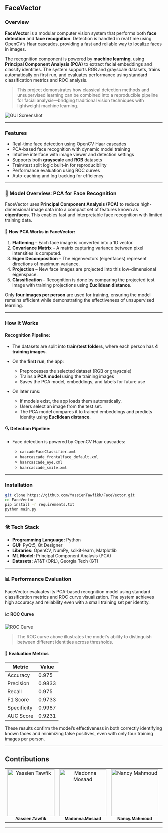 ## FaceVector

### Overview

**FaceVector** is a modular computer vision system that performs both **face detection** and **face recognition**. Detection is handled in real time using OpenCV’s Haar cascades, providing a fast and reliable way to localize faces in images.

The recognition component is powered by **machine learning**, using **Principal Component Analysis (PCA)** to extract facial embeddings and classify identities. The system supports RGB and grayscale datasets, trains automatically on first run, and evaluates performance using standard classification metrics and ROC analysis.

> This project demonstrates how classical detection methods and unsupervised learning can be combined into a reproducible pipeline for facial analysis—bridging traditional vision techniques with lightweight machine learning.

![GUI Screenshot](https://github.com/user-attachments/assets/617433f4-ee4e-4b1b-bafb-de1ccef0462a)

---

### Features

* Real-time face detection using OpenCV Haar cascades
* PCA-based face recognition with dynamic model training
* Intuitive interface with image viewer and detection settings
* Supports both **grayscale** and **RGB** datasets
* Train/test split logic built-in for reproducibility
* Performance evaluation using ROC curves
* Auto-caching and log tracking for efficiency

---

### 🧠 Model Overview: PCA for Face Recognition

FaceVector uses **Principal Component Analysis (PCA)** to reduce high-dimensional image data into a compact set of features known as **eigenfaces**. This enables fast and interpretable face recognition with limited training data.

#### 📌 How PCA Works in FaceVector:

1. **Flattening** – Each face image is converted into a 1D vector.
2. **Covariance Matrix** – A matrix capturing variance between pixel intensities is computed.
3. **Eigen Decomposition** – The eigenvectors (eigenfaces) represent directions of maximum variance.
4. **Projection** – New face images are projected into this low-dimensional eigenspace.
5. **Classification** – Recognition is done by comparing the projected test image with training projections using **Euclidean distance**.

Only **four images per person** are used for training, ensuring the model remains efficient while demonstrating the effectiveness of unsupervised learning.

---

### How It Works

#### Recognition Pipeline:

* The datasets are split into **train/test folders**, where each person has **4 training images**.
* On the **first run**, the app:

  * Preprocesses the selected dataset (RGB or grayscale)
  * Trains a **PCA model** using the training images
  * Saves the PCA model, embeddings, and labels for future use
* On later runs:

  * If models exist, the app loads them automatically.
  * Users select an image from the test set.
  * The PCA model compares it to trained embeddings and predicts identity using **Euclidean distance**.

#### 🔍 Detection Pipeline:

* Face detection is powered by OpenCV Haar cascades:

  * `cascadeFaceClassifier.xml`
  * `haarcascade_frontalface_default.xml`
  * `haarcascade_eye.xml`
  * `haarcascade_smile.xml`

---

### Installation

```bash
git clone https://github.com/YassienTawfikk/FaceVector.git
cd FaceVector
pip install -r requirements.txt
python main.py
```

---

### 🛠 Tech Stack

* **Programming Language:** Python
* **GUI:** PyQt5, Qt Designer
* **Libraries:** OpenCV, NumPy, scikit-learn, Matplotlib
* **ML Model:** Principal Component Analysis (PCA)
* **Datasets:** AT\&T (ORL), Georgia Tech (GT)

---

### 📊 Performance Evaluation

FaceVector evaluates its PCA-based recognition model using standard classification metrics and ROC curve visualization. The system achieves high accuracy and reliability even with a small training set per identity.

#### 📈 ROC Curve

![ROC Curve](https://github.com/user-attachments/assets/76535f8d-79c4-43f7-a342-e28f459d9aa4)

> The ROC curve above illustrates the model's ability to distinguish between different identities across thresholds.

#### 🧪 Evaluation Metrics

| Metric      | Value  |
| ----------- | ------ |
| Accuracy    | 0.975  |
| Precision   | 0.9833 |
| Recall      | 0.975  |
| F1 Score    | 0.9733 |
| Specificity | 0.9987 |
| AUC Score   | 0.9231 |

These results confirm the model’s effectiveness in both correctly identifying known faces and minimizing false positives, even with only four training images per person.

---

## Contributions

<div>
<table align="center">
  <tr>
    <td align="center">
      <a href="https://github.com/YassienTawfikk" target="_blank">
        <img src="https://avatars.githubusercontent.com/u/126521373?v=4" width="150px;" alt="Yassien Tawfik"/>
        <br />
        <sub><b>Yassien Tawfik</b></sub>
      </a>
    </td>
    <td align="center">
      <a href="https://github.com/madonna-mosaad" target="_blank">
        <img src="https://avatars.githubusercontent.com/u/127048836?v=4" width="150px;" alt="Madonna Mosaad"/>
        <br />
        <sub><b>Madonna Mosaad</b></sub>
      </a>
    </td>    
    <td align="center">
      <a href="https://github.com/nancymahmoud1" target="_blank">
        <img src="https://avatars.githubusercontent.com/u/125357872?v=4" width="150px;" alt="Nancy Mahmoud"/>
        <br />
        <sub><b>Nancy Mahmoud</b></sub>
      </a>
    </td>    
    <td align="center">
      <a href="https://github.com/nariman-ahmed" target="_blank">
        <img src="https://avatars.githubusercontent.com/u/126989278?v=4" width="150px;" alt="Nariman Ahmed"/>
        <br />
        <sub><b>Nariman Ahmed</b></sub>
      </a>
    </td>        
  </tr>
</table>
</div>

---
